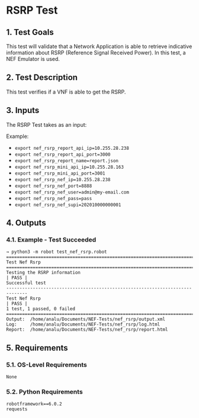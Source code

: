 # RSRP Test

## 1. Test Goals

This test will validate that a Network Application is able to retrieve indicative information about RSRP (Reference Signal Received Power). In this test, a NEF Emulator is used.

## 2. Test Description

This test verifies if a VNF is able to get the RSRP.

## 3. Inputs

The RSRP Test takes as an input:

Example:
- `export nef_rsrp_report_api_ip=10.255.28.238`
- `export nef_rsrp_report_api_port=3000`
- `export nef_rsrp_report_name=report.json`
- `export nef_rsrp_mini_api_ip=10.255.28.163`
- `export nef_rsrp_mini_api_port=3001`
- `export nef_rsrp_nef_ip=10.255.28.238`
- `export nef_rsrp_nef_port=8888`
- `export nef_rsrp_nef_user=admin@my-email.com`
- `export nef_rsrp_nef_pass=pass`
- `export nef_rsrp_nef_supi=202010000000001`

## 4. Outputs

### 4.1. Example - Test Succeeded

``` 
→ python3 -m robot test_nef_rsrp.robot
==============================================================================
Test Nef Rsrp                                                                 
==============================================================================
Testing the RSRP information                                          | PASS |
Successful test
------------------------------------------------------------------------------
Test Nef Rsrp                                                         | PASS |
1 test, 1 passed, 0 failed
==============================================================================
Output:  /home/analu/Documents/NEF-Tests/nef_rsrp/output.xml
Log:     /home/analu/Documents/NEF-Tests/nef_rsrp/log.html
Report:  /home/analu/Documents/NEF-Tests/nef_rsrp/report.html
```

## 5. Requirements

### 5.1. OS-Level Requirements

`None`

### 5.2. Python Requirements

```
robotframework==6.0.2
requests
```

